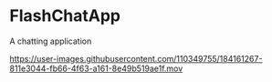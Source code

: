 # FlashChatApp
A chatting application

https://user-images.githubusercontent.com/110349755/184161267-811e3044-fb66-4f63-a161-8e49b519ae1f.mov
